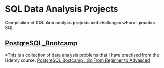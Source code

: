 # SQL Data Analysis Projects

Compilation of SQL data analysis projects and challenges where I practise SQL

## [PostgreSQL_Bootcamp](PostgreSQL_Bootcamp)

*This is a collection of data analysis problems that I have practised from the Udemy course: [PostgreSQL Bootcamp : Go From Beginner to Advanced](https://www.udemy.com/course/postgresqlmasterclass/)


